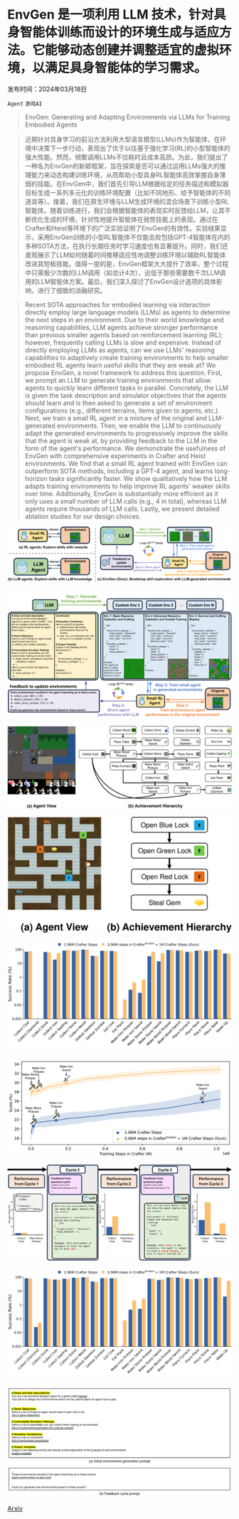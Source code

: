 # EnvGen 是一项利用 LLM 技术，针对具身智能体训练而设计的环境生成与适应方法。它能够动态创建并调整适宜的虚拟环境，以满足具身智能体的学习需求。

发布时间：2024年03月18日

`Agent` `游戏AI`

> EnvGen: Generating and Adapting Environments via LLMs for Training Embodied Agents

> 近期针对具身学习的前沿方法利用大型语言模型(LLMs)作为智能体，在环境中决策下一步行动，表现出了优于以往基于强化学习(RL)的小型智能体的强大性能。然而，频繁调用LLMs不仅耗时且成本高昂。为此，我们提出了一种名为EnvGen的新颖框架，旨在探索是否可以通过运用LLMs强大的推理能力来动态构建训练环境，从而帮助小型具身RL智能体高效掌握自身薄弱的技能。在EnvGen中，我们首先引导LLM根据给定的任务描述和模拟器目标生成一系列多元化的训练环境配置（比如不同地形、给予智能体的不同道具等）。接着，我们在原生环境与LLM生成环境的混合场景下训练小型RL智能体。随着训练进行，我们会根据智能体的表现实时反馈给LLM，让其不断优化生成的环境，针对性地提升智能体在弱势技能上的表现。通过在Crafter和Heist等环境下的广泛实验证明了EnvGen的有效性。实验结果显示，采用EnvGen训练的小型RL智能体不仅能击败包括GPT-4智能体在内的多种SOTA方法，在执行长期任务时学习速度也有显著提升。同时，我们还直观展示了LLM如何随着时间推移适应性地调整训练环境以辅助RL智能体改进其短板技能。值得一提的是，EnvGen框架大大提升了效率，整个过程中只需极少次数的LLM调用（如总计4次），远低于那些需要数千次LLM调用的LLM智能体方案。最后，我们深入探讨了EnvGen设计选项的具体影响，进行了细致的消融研究。

> Recent SOTA approaches for embodied learning via interaction directly employ large language models (LLMs) as agents to determine the next steps in an environment. Due to their world knowledge and reasoning capabilities, LLM agents achieve stronger performance than previous smaller agents based on reinforcement learning (RL); however, frequently calling LLMs is slow and expensive. Instead of directly employing LLMs as agents, can we use LLMs' reasoning capabilities to adaptively create training environments to help smaller embodied RL agents learn useful skills that they are weak at? We propose EnvGen, a novel framework to address this question. First, we prompt an LLM to generate training environments that allow agents to quickly learn different tasks in parallel. Concretely, the LLM is given the task description and simulator objectives that the agents should learn and is then asked to generate a set of environment configurations (e.g., different terrains, items given to agents, etc.). Next, we train a small RL agent in a mixture of the original and LLM-generated environments. Then, we enable the LLM to continuously adapt the generated environments to progressively improve the skills that the agent is weak at, by providing feedback to the LLM in the form of the agent's performance. We demonstrate the usefulness of EnvGen with comprehensive experiments in Crafter and Heist environments. We find that a small RL agent trained with EnvGen can outperform SOTA methods, including a GPT-4 agent, and learns long-horizon tasks significantly faster. We show qualitatively how the LLM adapts training environments to help improve RL agents' weaker skills over time. Additionally, EnvGen is substantially more efficient as it only uses a small number of LLM calls (e.g., 4 in total), whereas LLM agents require thousands of LLM calls. Lastly, we present detailed ablation studies for our design choices.

![EnvGen 是一项利用 LLM 技术，针对具身智能体训练而设计的环境生成与适应方法。它能够动态创建并调整适宜的虚拟环境，以满足具身智能体的学习需求。](../../../paper_images/2403.12014/x1.png)

![EnvGen 是一项利用 LLM 技术，针对具身智能体训练而设计的环境生成与适应方法。它能够动态创建并调整适宜的虚拟环境，以满足具身智能体的学习需求。](../../../paper_images/2403.12014/x2.png)

![EnvGen 是一项利用 LLM 技术，针对具身智能体训练而设计的环境生成与适应方法。它能够动态创建并调整适宜的虚拟环境，以满足具身智能体的学习需求。](../../../paper_images/2403.12014/x3.png)

![EnvGen 是一项利用 LLM 技术，针对具身智能体训练而设计的环境生成与适应方法。它能够动态创建并调整适宜的虚拟环境，以满足具身智能体的学习需求。](../../../paper_images/2403.12014/x4.png)

![EnvGen 是一项利用 LLM 技术，针对具身智能体训练而设计的环境生成与适应方法。它能够动态创建并调整适宜的虚拟环境，以满足具身智能体的学习需求。](../../../paper_images/2403.12014/x5.png)

![EnvGen 是一项利用 LLM 技术，针对具身智能体训练而设计的环境生成与适应方法。它能够动态创建并调整适宜的虚拟环境，以满足具身智能体的学习需求。](../../../paper_images/2403.12014/x6.png)

![EnvGen 是一项利用 LLM 技术，针对具身智能体训练而设计的环境生成与适应方法。它能够动态创建并调整适宜的虚拟环境，以满足具身智能体的学习需求。](../../../paper_images/2403.12014/x7.png)

![EnvGen 是一项利用 LLM 技术，针对具身智能体训练而设计的环境生成与适应方法。它能够动态创建并调整适宜的虚拟环境，以满足具身智能体的学习需求。](../../../paper_images/2403.12014/x8.png)

![EnvGen 是一项利用 LLM 技术，针对具身智能体训练而设计的环境生成与适应方法。它能够动态创建并调整适宜的虚拟环境，以满足具身智能体的学习需求。](../../../paper_images/2403.12014/x9.png)

[Arxiv](https://arxiv.org/abs/2403.12014)